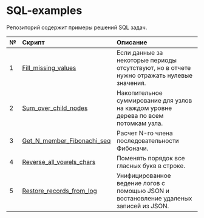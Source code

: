 # SQL-examples

Репозиторий содержит примеры решений SQL задач.

№ | Скрипт | Описание |
:-|:-------|:---------|
1 | [Fill_missing_values](https://github.com/Antojka/SQL-demo/blob/main/Scripts/Fill_missing_values.sql) | Если данные за некоторые периоды отсутствуют, но в отчете нужно отражать нулевые значения. |
2 | [Sum_over_child_nodes](https://github.com/Antojka/SQL-demo/blob/main/Scripts/Sum_over_child_nodes.sql) | Накопительное суммирование для узлов на каждом уровне дерева по всем потомкам узла. |
3 | [Get_N_member_Fibonachi_seq](https://github.com/Antojka/SQL-demo/blob/main/Scripts/Get_N_member_Fibonachi_seq.sql) | Расчет N-го члена последовательности Фибоначи.|
4 | [Reverse_all_vowels_chars](https://github.com/Antojka/SQL-demo/blob/main/Scripts/Reverse_all_vowels_chars.sql) | Поменять порядок все гласных букв в строке.|
5 | [Restore_records_from_log](https://github.com/Antojka/SQL-demo/blob/main/Scripts/Restore_records_from_log.sql) | Унифицированное ведение логов с помощью JSON и востановление удаленых записей из JSON. |
